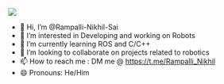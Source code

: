 <t> ![](https://komarev.com/ghpvc/?username=Rampalli-Nikhil-Sai&color=green)
<br>
- 👋 Hi, I’m @Rampalli-Nikhil-Sai
- 👀 I’m interested in Developing and working on Robots
- 🌱 I’m currently learning ROS and C/C++
- 💞️ I’m looking to collaborate on projects related to robotics
- 📫 How to reach me : DM me @ https://t.me/Rampalli_Nikhil
- 😄 Pronouns: He/Him
<!---
Rampalli-Nikhil-Sai/Rampalli-Nikhil-Sai is a ✨ special ✨ repository because its `README.md` (this file) appears on your GitHub profile.
You can click the Preview link to take a look at your changes.
--->
